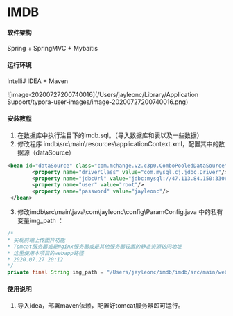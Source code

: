 # IMDB

#### 软件架构
Spring + SpringMVC + Mybaitis

#### 运行环境

IntelliJ IDEA + Maven

![image-20200727200740016](/Users/jayleonc/Library/Application Support/typora-user-images/image-20200727200740016.png)


#### 安装教程

1.  在数据库中执行注目下的imdb.sql。（导入数据库和表以及一些数据）
2.  修改程序 imdb\src\main\resources\applicationContext.xml，配置其中的数据源（dataSource）
```xml
<bean id="dataSource" class="com.mchange.v2.c3p0.ComboPooledDataSource">
        <property name="driverClass" value="com.mysql.cj.jdbc.Driver"/>
        <property name="jdbcUrl" value="jdbc:mysql://47.113.84.150:3306/imdb?characterEncoding=UTF-8&amp;useSSL=false"/>
        <property name="user" value="root"/>
        <property name="password" value="jayleonc"/>
 </bean>
```
3.  修改imdb\src\main\java\com\jayleonc\config\ParamConfig.java 中的私有变量img_path ：
```java
/*
* 实现前端上传图片功能
* Tomcat服务器或是Nginx服务器或是其他服务器设置的静态资源访问地址
* 这里使用本项目的webapp路径
* 2020.07.27 20:12
*/
private final String img_path = "/Users/jayleonc/imdb/imdb/src/main/webapp/images";

```

#### 使用说明

1.  导入idea，部署maven依赖，配置好tomcat服务器即可运行。
